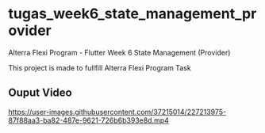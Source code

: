 # tugas_week6_state_management_provider

Alterra Flexi Program - Flutter Week 6 State Management (Provider)

This project is made to fullfill Alterra Flexi Program Task

## Ouput Video

https://user-images.githubusercontent.com/37215014/227213975-87f88aa3-ba82-487e-9621-726b6b393e8d.mp4
